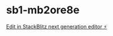 # sb1-mb2ore8e

[Edit in StackBlitz next generation editor ⚡️](https://stackblitz.com/~/github.com/tonyfaniq/sb1-mb2ore8e)